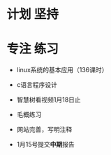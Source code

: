 # 计划    坚持

# 专注    练习

- linux系统的基本应用（136课时）


- c语言程序设计




- 智慧树看视频1月18日止
- 毛概练习
- 网站完善，写明注释


- 1月15号提交**中期**报告

